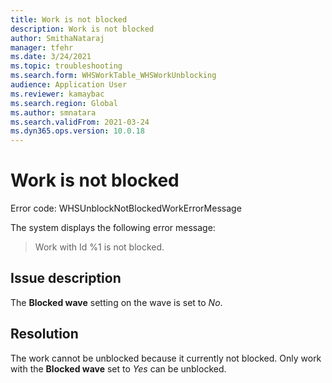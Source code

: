 ```yaml
---
title: Work is not blocked
description: Work is not blocked
author: SmithaNataraj
manager: tfehr
ms.date: 3/24/2021
ms.topic: troubleshooting
ms.search.form: WHSWorkTable_WHSWorkUnblocking
audience: Application User
ms.reviewer: kamaybac
ms.search.region: Global
ms.author: smnatara
ms.search.validFrom: 2021-03-24
ms.dyn365.ops.version: 10.0.18
---
```


# Work is not blocked

Error code: WHSUnblockNotBlockedWorkErrorMessage

The system displays the following error message:

> Work with Id %1 is not blocked.

## Issue description

The **Blocked wave** setting on the wave is set to *No*.

## Resolution

The work cannot be unblocked because it currently not blocked. Only work with the **Blocked wave** set to *Yes* can be unblocked.
